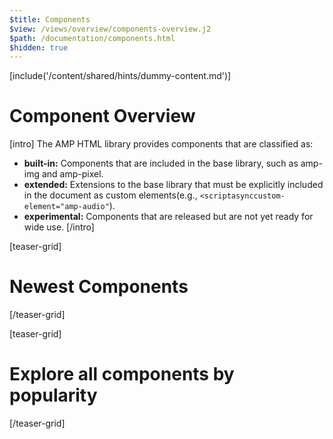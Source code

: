 ```yaml
---
$title: Components
$view: /views/overview/components-overview.j2
$path: /documentation/components.html
$hidden: true
---
```

[include('/content/shared/hints/dummy-content.md')]

# Component Overview

[intro]
The AMP HTML library provides components that are classified as: 

- **built-in:** Components that are included in the base library, such as amp-img and amp-pixel.
- **extended:** Extensions to the base library that must be explicitly included in the document as custom elements(e.g., ```<scriptasynccustom-element="amp-audio"```).
- **experimental:** Components that are released but are not yet ready for wide use.
[/intro]

[teaser-grid]
# Newest Components
[](/content/amp-dev/documentation/components/a/amp-accordion.md)
[](/content/amp-dev/documentation/components/a/amp-accordion.md)
[](/content/amp-dev/documentation/components/a/amp-accordion.md)
[/teaser-grid]

[teaser-grid]
# Explore all components by popularity
[](/content/amp-dev/documentation/components/a/amp-accordion.md)
[](/content/amp-dev/documentation/components/a/amp-accordion.md)
[](/content/amp-dev/documentation/components/a/amp-accordion.md)
[](/content/amp-dev/documentation/components/a/amp-accordion.md)
[](/content/amp-dev/documentation/components/a/amp-accordion.md)
[](/content/amp-dev/documentation/components/a/amp-accordion.md)
[](/content/amp-dev/documentation/components/a/amp-accordion.md)
[](/content/amp-dev/documentation/components/a/amp-accordion.md)
[](/content/amp-dev/documentation/components/a/amp-accordion.md)
[/teaser-grid]

